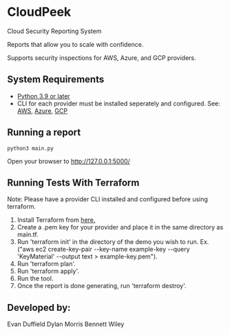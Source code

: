 # CloudPeek
Cloud Security Reporting System

Reports that allow you to scale with confidence.

Supports security inspections for AWS, Azure, and GCP providers.

## System Requirements
- [Python 3.9 or later](https://www.python.org/downloads/)
- CLI for each provider must be installed seperately and configured. See: [AWS](https://aws.amazon.com/cli/), [Azure](https://learn.microsoft.com/en-us/cli/azure/), [GCP](https://cloud.google.com/sdk/gcloud)

## Running a report
```
python3 main.py
```
Open your browser to http://127.0.0.1:5000/

## Running Tests With Terraform

Note: Please have a provider CLI installed and configured before using terraform.

1. Install Terraform from [here.](https://developer.hashicorp.com/terraform/install)
2. Create a .pem key for your provider and place it in the same directory as main.tf.
3. Run 'terraform init' in the directory of the demo you wish to run. Ex. ("aws ec2 create-key-pair --key-name example-key --query 'KeyMaterial' --output text > example-key.pem").
4. Run 'terraform plan'.
5. Run 'terraform apply'.
6. Run the tool.
7. Once the report is done generating, run 'terraform destroy'.


## Developed by:
Evan Duffield
Dylan Morris
Bennett Wiley
